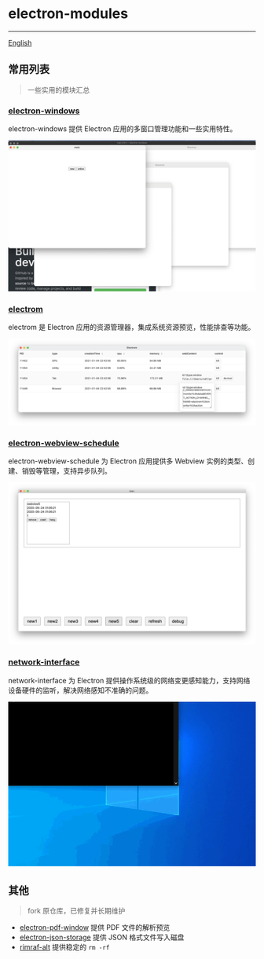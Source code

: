 # electron-modules

---

[English](README.en.md)

## 常用列表

> 一些实用的模块汇总

### [electron-windows](https://github.com/electron-modules/electron-windows)

electron-windows 提供 Electron 应用的多窗口管理功能和一些实用特性。

<p align="center">
  <img src="https://raw.githubusercontent.com/electron-modules/electron-windows/master/sceenshot.png" width="740px">
</p>

### [electrom](https://github.com/electron-modules/electrom)

electrom 是 Electron 应用的资源管理器，集成系统资源预览，性能排查等功能。

<p align="center">
  <img src="https://raw.githubusercontent.com/electron-modules/electrom/master/demo.png" width="740px">
</p>

### [electron-webview-schedule](https://github.com/electron-modules/electron-webview-schedule)

electron-webview-schedule 为 Electron 应用提供多 Webview 实例的类型、创建、销毁等管理，支持异步队列。

<p align="center">
  <img src="https://raw.githubusercontent.com/electron-modules/electron-webview-schedule/master/demo.png" width="740px">
</p>

### [network-interface](https://github.com/electron-modules/network-interface)

network-interface 为 Electron 提供操作系统级的网络变更感知能力，支持网络设备硬件的监听，解决网络感知不准确的问题。

<p align="center">
  <img src="https://raw.githubusercontent.com/electron-modules/network-interface/master/images/demo.gif" width="740px">
</p>

## 其他

> fork 原仓库，已修复并长期维护

- [electron-pdf-window](https://github.com/electron-modules/electron-pdf-window) 提供 PDF 文件的解析预览
- [electron-json-storage](https://github.com/electron-modules/electron-json-storage) 提供 JSON 格式文件写入磁盘
- [rimraf-alt](https://github.com/electron-modules/rimraf-alt) 提供稳定的 `rm -rf`